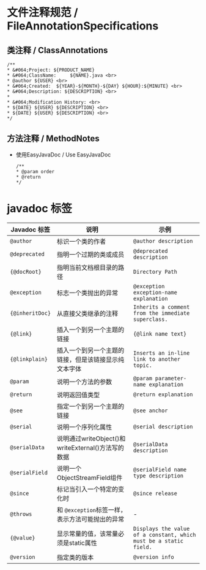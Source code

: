 # 文件注释规范 / FileAnnotationSpecifications

## 类注释 / ClassAnnotations

```
/**
* &#064;Project: ${PRODUCT_NAME}
* &#064;ClassName:     ${NAME}.java <br>
* @author ${USER} <br>
* &#064;Created:  ${YEAR}-${MONTH}-${DAY} ${HOUR}:${MINUTE} <br>
* &#064;Description: ${DESCRIPTION} <br>
*
* &#064;Modification History: <br>
* ${DATE} ${USER} ${DESCRIPTION} <br>
* ${DATE} ${USER} ${DESCRIPTION} <br>
*/
```

## 方法注释 / MethodNotes

- 使用EasyJavaDoc / Use EasyJavaDoc
  ```
  /**
  * @param order 
  * @return 
  */
  ```

# javadoc 标签

| Javadoc 标签      | 说明                                       | 示例                                                                |
|-----------------|------------------------------------------|-------------------------------------------------------------------|
| `@author`       | 标识一个类的作者                                 | `@author description`                                             |
| `@deprecated`   | 指明一个过期的类或成员                              | `@deprecated description`                                         |
| `{@docRoot}`    | 指明当前文档根目录的路径                             | `Directory Path`                                                  |
| `@exception`    | 标志一个类抛出的异常                               | `@exception exception-name explanation`                           |
| `{@inheritDoc}` | 从直接父类继承的注释                               | `Inherits a comment from the immediate superclass.`               |
| `{@link}`       | 插入一个到另一个主题的链接                            | `{@link name text}`                                               |
| `{@linkplain}`  | 插入一个到另一个主题的链接，但是该链接显示纯文本字体               | `Inserts an in-line link to another topic.`                       |
| `@param`        | 说明一个方法的参数                                | `@param parameter-name explanation`                               |
| `@return`       | 说明返回值类型                                  | `@return explanation`                                             |
| `@see`          | 指定一个到另一个主题的链接                            | `@see anchor`                                                     |
| `@serial`       | 说明一个序列化属性                                | `@serial description`                                             |
| `@serialData`   | 说明通过writeObject()和 writeExternal()方法写的数据 | `@serialData description`                                         |
| `@serialField`  | 说明一个ObjectStreamField组件                  | `@serialField name type description`                              |
| `@since`        | 标记当引入一个特定的变化时                            | `@since release`                                                  |
| `@throws`       | 和 `@exception`标签一样，表示方法可能抛出的异常           | -                                                                 |
| `{@value}`      | 显示常量的值，该常量必须是static属性                    | `Displays the value of a constant, which must be a static field.` |
| `@version`      | 指定类的版本                                   | `@version info`                                                   |

